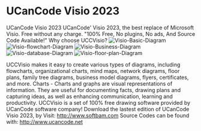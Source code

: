 # UCanCode Visio 2023
UCanCode Visio 2023
UCanCode' Visio 2023, the best replace of Microsoft Visio. Free without any charge.
"100% Free, No plugins, No ads, And Source Code Available!"
Why choose UCCVisio?
![Visio-Basic-Diagram](https://user-images.githubusercontent.com/96277629/169677528-4bd6f17c-42be-470d-abd9-93fdcefbf616.jpg)
![Visio-flowchart-Diagram](https://user-images.githubusercontent.com/96277629/169677526-8af04a8e-c202-4438-90c2-bfd0070e8327.jpg)
![Visio-Business-Diagram](https://user-images.githubusercontent.com/96277629/169677529-2198bcf7-2538-48a2-88fe-40f57ae8e96a.jpg)
![Visio-database-Diagram](https://user-images.githubusercontent.com/96277629/169677531-7cb689f1-40df-4644-a375-1bfe5bda29da.jpg)
![Visio-floor-plan-Diagram](https://user-images.githubusercontent.com/96277629/169677532-118474c5-a1a2-4ca2-a227-47956fe6b5f2.jpg)

UCCVisio makes it easy to create various types of diagrams, including flowcharts, organizational charts, mind maps, network diagrams, floor plans, family tree diagrams, business model diagrams, flyers, certificates, and more. Charts - Charts and graphs are visual representations of information. They are useful for documenting facts, drawing plans and capturing ideas, as well as enhancing communication, learning and productivity.
UCCVisio is a set of 100% free drawing software provided by UCanCode software company!
Download the lastest edition of UCanCode Visio 2023, by Visit: http://www.softbam.com
Source Codes can be found with: http://www.ucancode.net
